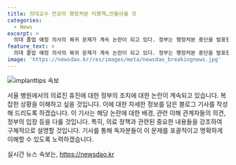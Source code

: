```yaml
---
title: 의대교수 전공의 행정처분 미봉책…안돌아올 것
categories:
  - News
excerpt: >
  의대 졸업 예정 의사의 복귀 문제가 계속 논란이 되고 있다. 정부는 행정처분 중단을 발표했지만, 이에 대해 의대 교수들은 부족한 조치라며 휴진을 계속할 의향을 밝혔다. 이에 대한 정부의 입장에 대해 교수들은 철회는 위법 행위를 인정하지 않는다는 입장이라며, 사유 없는 행정행위의 효력을 소멸시키는 의미를 부각시켰다. 전공의들의 휴진 계획은 여전히 유지되고 있으며, 병원의 교수들은 복귀가 어려울 경우 진료 축소를 유지할 의향이다.
feature_text: >
  의대 졸업 예정 의사의 복귀 문제가 계속 논란이 되고 있다. 정부는 행정처분 중단을 발표했지만, 이에 대해 의대 교수들은 부족한 조치라며 휴진을 계속할 의향을 밝혔다. 이에 대한 정부의 입장에 대해 교수들은 철회는 위법 행위를 인정하지 않는다는 입장이라며, 사유 없는 행정행위의 효력을 소멸시키는 의미를 부각시켰다. 전공의들의 휴진 계획은 여전히 유지되고 있으며, 병원의 교수들은 복귀가 어려울 경우 진료 축소를 유지할 의향이다.
image: 'https://newsdao.kr/res/images/meta/newsdao_breakingnews.jpg'
---
```


<p><img src="https://newsdao.kr/res/images/meta/newsdao_breakingnews.jpg" alt="implanttips 속보" /></p>

<p>서울 병원에서의 의료진 휴진에 대한 정부의 조치에 대한 논란이 계속되고 있습니다. 복잡한 상황을 이해하고 싶을 것입니다. 이에 대한 자세한 정보를 담은 블로그 기사를 작성해 드리도록 하겠습니다. 이 기사는 해당 논란에 대한 배경, 관련 이해 관계자들의 의견, 정부의 입장 등을 다룰 것입니다. 특히, 의료 정책과 관련된 중요한 내용들을 강조하여 구체적으로 설명할 것입니다. 기사를 통해 독자분들이 이 문제를 포괄적이고 명확하게 이해할 수 있도록 노력하겠습니다.</p>
실시간 뉴스 속보는, <a href="https://newsdao.kr" rel="dofollow">https://newsdao.kr</a>


